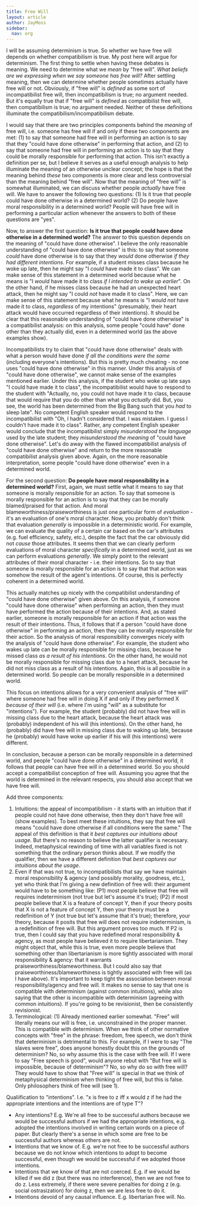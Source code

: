 ```yaml
---
title: Free Will
layout: article
author: JayMoss
sidebar:
  nav: org
---
```

I will be assuming determinism is true. So whether we have free will depends on whether compatibilism is true. My post here will argue for determinism. The first thing to settle when having these debates is meaning. We need to determine what we *mean* by "free will". *What beliefs are we expressing when we say someone has free will?* After settling meaning, then we can determine whether people sometimes actually have free will or not. Obviously, if "free will" is *defined* as some sort of incompatibilist free will, then incompatibilism is true; no argument needed. But it's equally true that if "free will" is *defined* as compatibilist free will, then compatibilism is true; no argument needed. Neither of these definitions illuminate the compatibilism/incompatibilism debate. 

I would say that there are two principles components behind the *meaning* of free will, i.e. someone has free will if and only if these two components are met: (1) to say that someone had free will in performing an action is to say that they "could have done otherwise" in performing that action, and (2) to say that someone had free will in performing an action is to say that they could be morally responsible for performing that action. This isn't exactly a definition per se, but I believe it serves as a useful enough analysis to help illuminate the meaning of an otherwise unclear concept; the hope is that the meaning behind *these* two components is more clear and less controversial than the meaning behind "free will". Now that the meaning of "free will" is somewhat illuminated, we can discuss whether people *actually* have free will. We have to answer the following two questions: (1) Is it true that people could have done otherwise in a determined world? (2) Do people have moral responsibility in a determined world? People will have free will in performing a particular action whenever the answers to both of these questions are "yes".

Now, to answer the first question: **Is it true that people could have done otherwise in a determined world?** The answer to this question depends on the meaning of "could have done otherwise". I believe the only reasonable understanding of "could have done otherwise" is this: to say that someone *could* have done otherwise is to say that they *would* done otherwise *if they had different intentions*. For example, if a student misses class because he woke up late, then he might say "I *could* have made it to class". We can make sense of this statement in a determined world because what he means is "I *would* have made it to class *if I intended to wake up earlier*". On the other hand, if he misses class because he had an unexpected heart attack, then he might say "I could *not* have made it to class". Here, we can make sense of this statement because what he means is "I *would not* have made it to class, *regardless* of my intentions" (presumably, their heart attack would have occurred regardless of their intentions). It should be clear that this reasonable understanding of "could have done otherwise" is a compatibilist analysis: on this analysis, some people "could have" done other than they actually did, even in a determined world (as the above examples show).

Incompatibilists try to claim that "could have done otherwise" deals with what a person would have done *if all the conditions were the same* (including everyone's intentions). But this is pretty much cheating - no one uses "could have done otherwise" in this manner. Under this analysis of "could have done otherwise", we cannot make sense of the examples mentioned earlier. Under this analysis, if the student who woke up late says "I could have made it to class", the incompatibilist would have to respond to the student with "Actually, no, you could not have made it to class, because that would require that you do other than what you *actually* did. But, you see, the world has been determined from the Big Bang such that you *had* to sleep late". No competent English speaker would respond to the incompatibilist with "Oh, I hadn't considered that. I was mistaken. I guess I couldn't have made it to class". Rather, any competent English speaker would conclude that the incompatibilist simply *misunderstood the language* used by the late student; they *misunderstood the meaning* of "could have done otherwise". Let's do away with the flawed incompatibilist analysis of "could have done otherwise" and return to the more reasonable compatibilist analysis given above. Again, on the more reasonable interpretation, some people "could have done otherwise" even in a determined world.

For the second question: **Do people have moral responsibility in a determined world?** First, again, we must settle what it means to say that someone is morally responsible for an action. To say that someone is morally responsible for an action is to say that they can be morally blamed/praised for that action. And moral blameworthiness/praiseworthiness is just one particular form of *evaluation* - it's an evaluation of one's moral character. Now, you probably don't think that evaluation *generally* is impossible in a deterministic world. For example, we can evaluate the quality of a certain car based on the car's attributes (e.g. fuel efficiency, safety, etc.), despite the fact that the car obviously did not *cause* those attributes. It seems then that we can clearly perform evaluations of moral character *specifically* in a determined world, just as we can perform evaluations *generally*. We simply point to the relevant attributes of their moral character - i.e. their intentions. So to say that someone is morally responsible for an action is to say that that action was somehow the result of the agent's intentions. Of course, this is perfectly coherent in a determined world.

This actually matches up nicely with the compatibilist understanding of "could have done otherwise" given above. On this analysis, if someone "could have done otherwise" when performing an action, then they must have performed the action because of their intentions. And, as stated earlier, someone is morally responsible for an action if that action was the result of their intentions. Thus, it follows that if a person "could have done otherwise" in performing an action, then they can be morally responsible for their action. So the analysis of moral responsibility converges nicely with the analysis of "could have done otherwise". For example, the student who wakes up late can be morally responsible for missing class, because he missed class *as a result of his intentions*. On the other hand, he would not be morally responsible for missing class due to a heart attack, because he did not miss class as a result of his intentions. Again, this is all possible in a determined world. So people can be morally responsible in a determined world.

This focus on intentions allows for a very convenient analysis of "free will" where someone had free will in doing X if and only if they performed X *because of their will* (i.e. where I'm using "will" as a substitute for "intentions"). For example, the student (probably) did not have free will in missing class due to the heart attack, because the heart attack was (probably) independent of his will (his intentions). On the other hand, he (probably) did have free will in missing class due to waking up late, because he (probably) would have woke up earlier if his will (his intentions) were different. 

In conclusion, because a person can be morally responsible in a determined world, and people "could have done otherwise" in a determined world, it follows that people can have free will in a determined world. So you should accept a compatibilist conception of free will. Assuming you agree that the world is determined in the relevant respects, you should also accept that we have free will.

Add three components:

1. Intuitions: the appeal of incompatibilism - it starts with an intuition that if people could not have done otherwise, then they don't have free will (show examples). To best meet these intuitions, they say that free will means "could have done otherwise if all conditions were the same." The appeal of this definition is that it *best captures our intuitions about usage.* But there's no reason to believe the latter qualifier is necessary. Indeed, metaphysical rewinding of time with all variables fixed is not something that the ordinary person thinks about. If we modify the qualifier, then we have a different definition that *best captures our intuitions about the usage*. 
2. Even if that was not true, to incompatibilists that say we have maintain moral responsibility & agency (and possibly morality, goodness, etc.), yet who think that I'm giving a new definition of free will: their argument would have to be something like: (P1) most people believe that free will requires indeterminism (not true but let's assume it's true); (P2) if most people believe that X is a feature of concept Y, then if your theory posits that X is not a feature of concept Y, then your theory must be a redefinition of Y (not true but let's assume that it's true); therefore, your theory, because it posits that free will does not require indeterminism, is a redefinition of free will. But this argument proves too much. If P2 is true, then I could say that you have redefined moral responsibility & agency, as most people have believed it to require libertarianism. They might object that, while this is true, even more people believe that something other than libertarianism is more tightly associated with moral responsibility & agency: that it warrants praiseworthiness/blameworthiness. But I could also say that praiseworthiness/blameworthiness is tightly associated with free will (as I have above). It's important to keep tight the association between moral responsibility/agency and free will. It makes no sense to say that one is compatible with determinism (against common intuitions), while also saying that the other is incompatible with determinism (agreeing with common intuitions). If you're going to be revisionist, then be consistently revisionist.
3. Terminological: (1) Already mentioned earlier somewhat. "Free" will literally means our will is free, i.e. unconstrained in the proper manner. This is compatible with determinism. When we think of other normative concepts with "free" in the phrase: freedom, free speech, we don't think that determinism is detrimental to this. For example, if I were to say "The slaves were free", does anyone honestly doubt this on the grounds of determinism? No, so why assume this is the case with free will. If I were to say "Free speech is good", would anyone rebut with "But free will is impossible, because of determinism"? No, so why do so with free will? They would have to show that "Free will" is special in that we think of metaphysical determinism when thinking of free will, but this is false. Only philosophers think of free will (see 1). 

Qualiification to "intentions". I.e. "x is free to z iff x would z if he had the appropriate intentions and the intentions are of type T"?
- Any intentions? E.g. We're all free to be successful authors because we would be successful authors if we had the appropriate intentions, e.g. adopted the intentions involved in writing certain words on a piece of paper. But clearly there's a sense in which some are free to be successful authors whereas others are not. 
- Intentions that we know of. E.g. we're not free to be successful authors because we do not know which intentions to adopt to become successful, even though we would be successful if we adopted those intentions.
- Intentions that we know of that are not coerced. E.g. if we would be killed if we did z (but there was no interference), then we are not free to do z. Less extremely, if there were severe penalties for doing z (e.g. social ostrasization) for doing z, then we are less free to do it.
- Intentions devoid of any causal influence. E.g. libertarian free will. No.